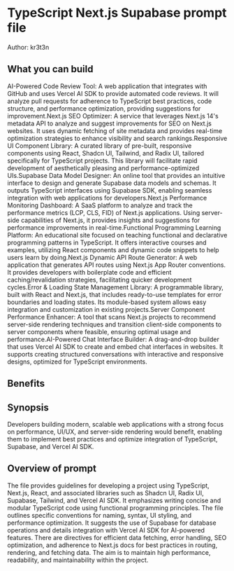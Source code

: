 # TypeScript Next.js Supabase  prompt file

Author: kr3t3n

## What you can build
AI-Powered Code Review Tool: A web application that integrates with GitHub and uses Vercel AI SDK to provide automated code reviews. It will analyze pull requests for adherence to TypeScript best practices, code structure, and performance optimization, providing suggestions for improvement.Next.js SEO Optimizer: A service that leverages Next.js 14's metadata API to analyze and suggest improvements for SEO on Next.js websites. It uses dynamic fetching of site metadata and provides real-time optimization strategies to enhance visibility and search rankings.Responsive UI Component Library: A curated library of pre-built, responsive components using React, Shadcn UI, Tailwind, and Radix UI, tailored specifically for TypeScript projects. This library will facilitate rapid development of aesthetically pleasing and performance-optimized UIs.Supabase Data Model Designer: An online tool that provides an intuitive interface to design and generate Supabase data models and schemas. It outputs TypeScript interfaces using Supabase SDK, enabling seamless integration with web applications for developers.Next.js Performance Monitoring Dashboard: A SaaS platform to analyze and track the performance metrics (LCP, CLS, FID) of Next.js applications. Using server-side capabilities of Next.js, it provides insights and suggestions for performance improvements in real-time.Functional Programming Learning Platform: An educational site focused on teaching functional and declarative programming patterns in TypeScript. It offers interactive courses and examples, utilizing React components and dynamic code snippets to help users learn by doing.Next.js Dynamic API Route Generator: A web application that generates API routes using Next.js App Router conventions. It provides developers with boilerplate code and efficient caching/revalidation strategies, facilitating quicker development cycles.Error & Loading State Management Library: A programmable library, built with React and Next.js, that includes ready-to-use templates for error boundaries and loading states. Its module-based system allows easy integration and customization in existing projects.Server Component Performance Enhancer: A tool that scans Next.js projects to recommend server-side rendering techniques and transition client-side components to server components where feasible, ensuring optimal usage and performance.AI-Powered Chat Interface Builder: A drag-and-drop builder that uses Vercel AI SDK to create and embed chat interfaces in websites. It supports creating structured conversations with interactive and responsive designs, optimized for TypeScript environments.

## Benefits


## Synopsis
Developers building modern, scalable web applications with a strong focus on performance, UI/UX, and server-side rendering would benefit, enabling them to implement best practices and optimize integration of TypeScript, Supabase, and Vercel AI SDK.

## Overview of  prompt
The  file provides guidelines for developing a project using TypeScript, Next.js, React, and associated libraries such as Shadcn UI, Radix UI, Supabase, Tailwind, and Vercel AI SDK. It emphasizes writing concise and modular TypeScript code using functional programming principles. The file outlines specific conventions for naming, syntax, UI styling, and performance optimization. It suggests the use of Supabase for database operations and details integration with Vercel AI SDK for AI-powered features. There are directives for efficient data fetching, error handling, SEO optimization, and adherence to Next.js docs for best practices in routing, rendering, and fetching data. The aim is to maintain high performance, readability, and maintainability within the project.

